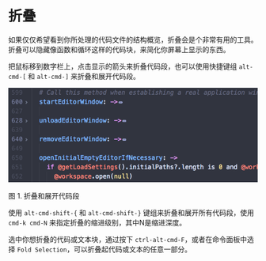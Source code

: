 # 折叠 
 
如果仅仅希望看到你所处理的代码文件的结构概览，折叠会是个非常有用的工具。折叠可以隐藏像函数和循环这样的代码块，来简化你屏幕上显示的东西。
 
把鼠标移到数字栏上，点击显示的箭头来折叠代码段，也可以使用快捷键组 `alt-cmd-[` 和 `alt-cmd-]` 来折叠和展开代码段。 
 
![folding code](./images/folding.png) 

图 1. 折叠和展开代码段

使用 `alt-cmd-shift-{` 和 `alt-cmd-shift-}` 键组来折叠和展开所有代码段，使用 `cmd-k cmd-N` 来指定折叠的缩进级别，其中N是缩进深度。 
 
选中你想折叠的代码或文本块，通过按下 `ctrl-alt-cmd-F`，或者在命令面板中选择 `Fold Selection`，可以折叠起代码或文本的任意一部分。 
